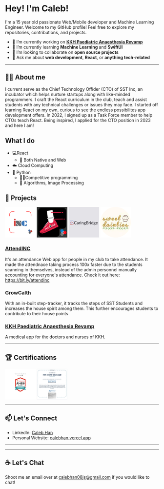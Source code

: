 # Hey! I'm Caleb!

I'm a 15 year old passionate Web/Mobile developer and Machine Learning Engineer. Welcome to my GitHub profile! Feel free to explore my repositories, contributions, and projects.

- 🔭 I’m currently working on **[KKH Paediatric Anaesthesia Revamp](https://github.com/kidscoots101/KKH-Paediatrics)**
- 🌱 I’m currently learning **Machine Learning** and **SwiftUI**
- 👯 I’m looking to collaborate on **open source projects**
- 💬 Ask me about **web development**, **React**, or **anything tech-related**

---

## 🧍‍♂️ About me
I current serve as the Chief Technology Offider (CTO) of SST Inc, an incubator which helps nurture startups along with like-minded programmers. I craft the React curriculum in the club, teach and assist students with any technical challenges or issues they may face. I started off learning React on my own, curious to see the endless possibilites app development offers. In 2022, I signed up as a Task Force member to help CTOs teach React. Being inspired, I applied for the CTO position in 2023 and here I am!

## What I do
- 💻React
  - 📱 Both Native and Web
- ☁️ Cloud Computing 
- 🐍 Python
  - 👨‍💻Competitive programming
  - 🌇 Algorithms, Image Processing

## 🚀 Projects
<img src="assets/AppIcon1024x1024.png" width="100" height="100" > <img src="assets/growcalth.jpg" width="100" height="100" > <img src="assets/CB.jpeg" width="100" height="100">  <img src="assets/SD.png" width="100" height="100">

### [AttendINC](https://github.com/kidscoots101/inc-terminal-attendance)
It's an attendance Web app for people in my club to take attendance. It made the attendnace taking process 100x faster due to the students scanning in themselves, instead of the admin personnel manually accounting for everyone's attendance. Check it out here: https://bit.ly/attendinc

### [GrowCalth](https://apps.apple.com/sg/app/growcalth/id6456388202?uo=2)
With an in-built step-tracker, it tracks the steps of SST Students and increases the house spirit among them. This further encourages students to contribute to their house points

### [KKH Paediatric Anaesthesia Revamp](https://github.com/Aathithya-J/KKH-Revamp/tree/devh)
A medical app for the doctors and nurses of KKH.

---
## 🏆 Certifications
<img src="assets/ai-badge-1.png" width="100" height="100"> <img src="assets/react-native-testdome.jpeg" width="100" height="100">

---

## 📫 Let's Connect

- LinkedIn: [Caleb Han](https://www.linkedin.com/in/caleb-han-792349235/)
- Personal Website: [calebhan.vercel.app](https://calebhan.vercel.app/)

---
---

## ☕ Let's Chat

Shoot me an email over at calebhan08js@gmail.com if you would like to chat!


<!---
kidscoots101/kidscoots10
1 is a ✨ special ✨ repository because its `README.md` (this file) appears on your GitHub profile.
You can click the Preview link to take a look at your changes.
--->
